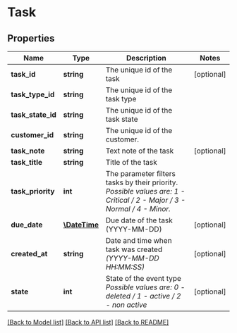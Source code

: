 # Task

## Properties
Name | Type | Description | Notes
------------ | ------------- | ------------- | -------------
**task_id** | **string** | The unique id of the task | [optional] 
**task_type_id** | **string** | The unique id of the task type | 
**task_state_id** | **string** | The unique id of the task state | 
**customer_id** | **string** | The unique id of the customer. | 
**task_note** | **string** | Text note of the task | [optional] 
**task_title** | **string** | Title of the task | 
**task_priority** | **int** | The parameter filters tasks by their priority. *Possible values are: 1 - Critical / 2 - Major / 3 - Normal / 4 - Minor.* | 
**due_date** | [**\DateTime**](\DateTime.md) | Due date of the task (YYYY-MM-DD) | [optional] 
**created_at** | **string** | Date and time when task was created *(YYYY-MM-DD HH:MM:SS)* | [optional] 
**state** | **int** | State of the event type *Possible values are: 0 - deleted / 1 - active / 2 - non active* | [optional] 

[[Back to Model list]](../../README.md#documentation-for-models) [[Back to API list]](../../README.md#documentation-for-api-endpoints) [[Back to README]](../../README.md)

